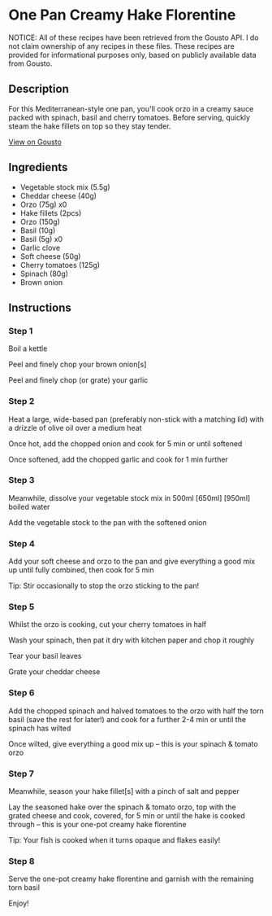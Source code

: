 # One Pan Creamy Hake Florentine

NOTICE: All of these recipes have been retrieved from the Gousto API. I do not claim ownership of any recipes in these files. These recipes are provided for informational purposes only, based on publicly available data from Gousto.

## Description

For this Mediterranean-style one pan, you'll cook orzo in a creamy sauce packed with spinach, basil and cherry tomatoes. Before serving, quickly steam the hake fillets on top so they stay tender. 

[View on Gousto](https://www.gousto.co.uk/recipes/cookbook/one-pot-creamy-hake-florentine)

## Ingredients

- Vegetable stock mix (5.5g)
- Cheddar cheese (40g)
- Orzo (75g) x0
- Hake fillets (2pcs)
- Orzo (150g)
- Basil (10g)
- Basil (5g) x0
- Garlic clove
- Soft cheese (50g)
- Cherry tomatoes (125g)
- Spinach (80g)
- Brown onion

## Instructions


### Step 1

Boil a kettle

Peel and finely chop your brown onion[s]

Peel and finely chop (or grate) your garlic


### Step 2

Heat a large, wide-based pan (preferably non-stick with a matching lid) with a drizzle of olive oil over a medium heat

Once hot, add the chopped onion and cook for 5 min or until softened

Once softened, add the chopped garlic and cook for 1 min further


### Step 3

Meanwhile, dissolve your vegetable stock mix in 500ml <span class="text-purple">[650ml]</span> <span class="text-danger">[950ml]</span> boiled water

Add the vegetable stock to the pan with the softened onion


### Step 4

Add your soft cheese and orzo to the pan and give everything a good mix up until fully combined, then cook for 5 min

Tip: Stir occasionally to stop the orzo sticking to the pan!


### Step 5

Whilst the orzo is cooking, cut your cherry tomatoes in half

Wash your spinach, then pat it dry with kitchen paper and chop it roughly

Tear your basil leaves

Grate your cheddar cheese


### Step 6

Add the chopped spinach and halved tomatoes to the orzo with half the torn basil (save the rest for later!) and cook for a further 2-4 min or until the spinach has wilted

Once wilted, give everything a good mix up – this is your spinach & tomato orzo


### Step 7

Meanwhile, season your hake fillet[s] with a pinch of salt and pepper

Lay the seasoned hake over the spinach & tomato orzo, top with the grated cheese and cook, covered, for 5 min or until the hake is cooked through – this is your one-pot creamy hake florentine

Tip: Your fish is cooked when it turns opaque and flakes easily!

### Step 8

Serve the one-pot creamy hake florentine and garnish with the remaining torn basil

Enjoy!

